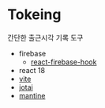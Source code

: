 # Tokeing

간단한 출근시각 기록 도구

- firebase
  - [react-firebase-hook](https://github.com/CSFrequency/react-firebase-hooks)
- react 18
- [vite](https://vitejs.dev/)
- [jotai](https://jotai.org/)
- [mantine](https://mantine.dev/)
